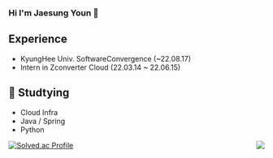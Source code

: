 ### Hi I'm Jaesung Youn 👋

## Experience
  - KyungHee Univ. SoftwareConvergence (~22.08.17)
  - Intern in Zconverter Cloud (22.03.14 ~ 22.06.15)    
  
## 🌱 Studtying
  - Cloud Infra
  - Java / Spring
  - Python



<img align='right' src="https://github-readme-stats.vercel.app/api?username=JaesungYoun&show_icons=true&theme=jolly">    

[![Solved.ac Profile](http://mazassumnida.wtf/api/v2/generate_badge?boj=jayjoy05)](https://solved.ac/jayjoy05/)
